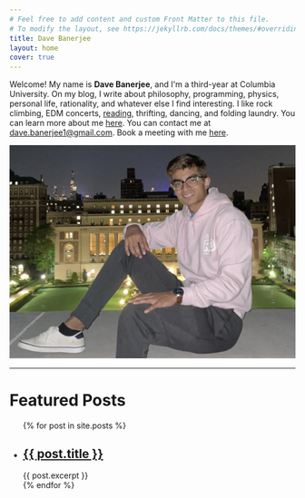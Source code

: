 ```yaml
---
# Feel free to add content and custom Front Matter to this file.
# To modify the layout, see https://jekyllrb.com/docs/themes/#overriding-theme-defaults
title: Dave Banerjee
layout: home
cover: true
---
```


Welcome! My name is **Dave Banerjee**, and I'm a third-year at Columbia University. On my blog, I write about philosophy, programming, physics, personal life, rationality, and whatever else I find interesting. I like rock climbing, EDM concerts, [reading](https://www.goodreads.com/user/show/136154707-dave-banerjee), thrifting, dancing, and folding laundry. You can learn more about me [here](/about). You can contact me at [dave.banerjee1@gmail.com](mailto:dave.banerjee1@gmail.com). Book a meeting with me [here](https://zcal.co/davebanerjee1).

![Dave hoodie portrait](/low_library_roof_cropped.jpg)

---

<h1>Featured Posts</h1>

<ul>
  {% for post in site.posts %}
    <li>
      <h2><a href="{{ post.url }}">{{ post.title }}</a></h2>
      {{ post.excerpt }}
    </li>
  {% endfor %}
</ul>